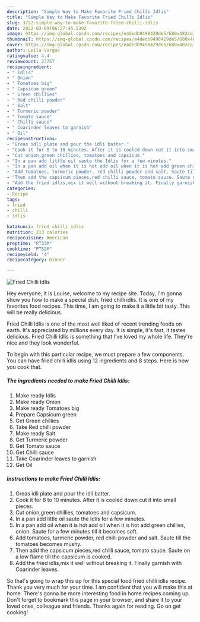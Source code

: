 ```yaml
---
description: "Simple Way to Make Favorite Fried Chilli Idlis"
title: "Simple Way to Make Favorite Fried Chilli Idlis"
slug: 3722-simple-way-to-make-favorite-fried-chilli-idlis
date: 2022-03-09T06:27:45.539Z
image: https://img-global.cpcdn.com/recipes/e4dedb9498429de5/680x482cq70/fried-chilli-idlis-recipe-main-photo.jpg
thumbnail: https://img-global.cpcdn.com/recipes/e4dedb9498429de5/680x482cq70/fried-chilli-idlis-recipe-main-photo.jpg
cover: https://img-global.cpcdn.com/recipes/e4dedb9498429de5/680x482cq70/fried-chilli-idlis-recipe-main-photo.jpg
author: Leila Vargas
ratingvalue: 4.4
reviewcount: 23757
recipeingredient:
- " Idlis"
- " Onion"
- " Tomatoes big"
- " Capsicum green"
- " Green chillies"
- " Red chilli powder"
- " Salt"
- " Turmeric powder"
- " Tomato sauce"
- " Chilli sauce"
- " Coarinder leaves to garnish"
- " Oil"
recipeinstructions:
- "Greas idli plate and pour the idli batter."
- "Cook it for 8 to 10 minutes. After it is cooled down cut it into small pieces."
- "Cut onion,green chillies, tomatoes and capsicum."
- "In a pan add little oil saute the Idlis for a few minutes."
- "In a pan add oil when it is hot add oil when it is hot add green chillies, onion. Saute for a few minutes till it becomes soft."
- "Add tomatoes, turmeric powder, red chilli powder and salt. Saute till the tomatoes becomes mushy."
- "Then add the capsicum pieces,red chilli sauce, tomato sauce. Saute on a low flame till the capsicum is cooked."
- "Add the fried idlis,mix it well without breaking it. Finally garnish with Coarinder leaves."
categories:
- Recipe
tags:
- fried
- chilli
- idlis

katakunci: fried chilli idlis 
nutrition: 213 calories
recipecuisine: American
preptime: "PT33M"
cooktime: "PT52M"
recipeyield: "4"
recipecategory: Dinner

---
```



![Fried Chilli Idlis](https://img-global.cpcdn.com/recipes/e4dedb9498429de5/680x482cq70/fried-chilli-idlis-recipe-main-photo.jpg)

Hey everyone, it is Louise, welcome to my recipe site. Today, I'm gonna show you how to make a special dish, fried chilli idlis. It is one of my favorites food recipes. This time, I am going to make it a little bit tasty. This will be really delicious.



Fried Chilli Idlis is one of the most well liked of recent trending foods on earth. It's appreciated by millions every day. It is simple, it's fast, it tastes delicious. Fried Chilli Idlis is something that I've loved my whole life. They're nice and they look wonderful.


To begin with this particular recipe, we must prepare a few components. You can have fried chilli idlis using 12 ingredients and 8 steps. Here is how you cook that.

<!--inarticleads1-->

##### The ingredients needed to make Fried Chilli Idlis:

1. Make ready  Idlis
1. Make ready  Onion
1. Make ready  Tomatoes big
1. Prepare  Capsicum green
1. Get  Green chillies
1. Take  Red chilli powder
1. Make ready  Salt
1. Get  Turmeric powder
1. Get  Tomato sauce
1. Get  Chilli sauce
1. Take  Coarinder leaves to garnish
1. Get  Oil




<!--inarticleads2-->

##### Instructions to make Fried Chilli Idlis:

1. Greas idli plate and pour the idli batter.
1. Cook it for 8 to 10 minutes. After it is cooled down cut it into small pieces.
1. Cut onion,green chillies, tomatoes and capsicum.
1. In a pan add little oil saute the Idlis for a few minutes.
1. In a pan add oil when it is hot add oil when it is hot add green chillies, onion. Saute for a few minutes till it becomes soft.
1. Add tomatoes, turmeric powder, red chilli powder and salt. Saute till the tomatoes becomes mushy.
1. Then add the capsicum pieces,red chilli sauce, tomato sauce. Saute on a low flame till the capsicum is cooked.
1. Add the fried idlis,mix it well without breaking it. Finally garnish with Coarinder leaves.




So that's going to wrap this up for this special food fried chilli idlis recipe. Thank you very much for your time. I am confident that you will make this at home. There's gonna be more interesting food in home recipes coming up. Don't forget to bookmark this page in your browser, and share it to your loved ones, colleague and friends. Thanks again for reading. Go on get cooking!
